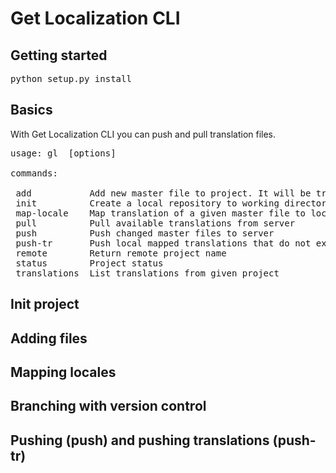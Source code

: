Get Localization CLI
============

## Getting started ##

<pre>python setup.py install</pre>

## Basics ##

With Get Localization CLI you can push and pull translation files. 

<pre>
usage: gl <command> [options]

commands:

 add           Add new master file to project. It will be tracked and pushed when there's changes.
 init          Create a local repository to working directory and link it to existing Get Localization project.
 map-locale    Map translation of a given master file to local file. When file is pulled from server, it's saved to given target file.
 pull          Pull available translations from server
 push          Push changed master files to server
 push-tr       Push local mapped translations that do not exist on server
 remote        Return remote project name
 status        Project status
 translations  List translations from given project
</pre>

## Init project ##

## Adding files ##
## Mapping locales ##
## Branching with version control ##
## Pushing (push) and pushing translations (push-tr) ##

